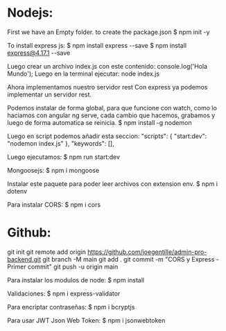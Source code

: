 # Nodejs:
First we have an Empty folder.
to create the package.json
$ npm init -y

To install express js:
$ npm install express --save
$ npm install express@4.17.1 --save

Luego crear un archivo index.js con este contenido: console.log('Hola Mundo');
Luego en la terminal ejecutar: node index.js 

Ahora implementamos nuestro servidor rest
Con express ya podemos implementar un servidor rest.

Podemos instalar de forma global, para que funcione con watch, como lo haciamos con angular ng serve, cada cambio que hacemos, grabamos y luego de forma automatica se reinicia.
$ npm install -g nodemon

Luego en script podemos añadir esta seccion:
"scripts": {
    "start:dev": "nodemon index.js"
  },
  "keywords": [],

Luego ejecutamos:
$ npm run start:dev 

Mongoosejs:
$ npm i mongoose

Instalar este paquete para poder leer archivos con extension env.
$ npm i dotenv

Para instalar CORS:
$ npm i cors

Github:
========
git init
git remote add origin https://github.com/joegentille/admin-pro-backend.git
git branch -M main
git add .
git commit -m "CORS y Express - Primer commit"
git push -u origin main

Para instalar los modulos de node:
$ npm install

Validaciones:
$ npm i express-validator

Para encriptar contraseñas:
$ npm i bcryptjs

Para usar JWT Json Web Token:
$ npm i jsonwebtoken